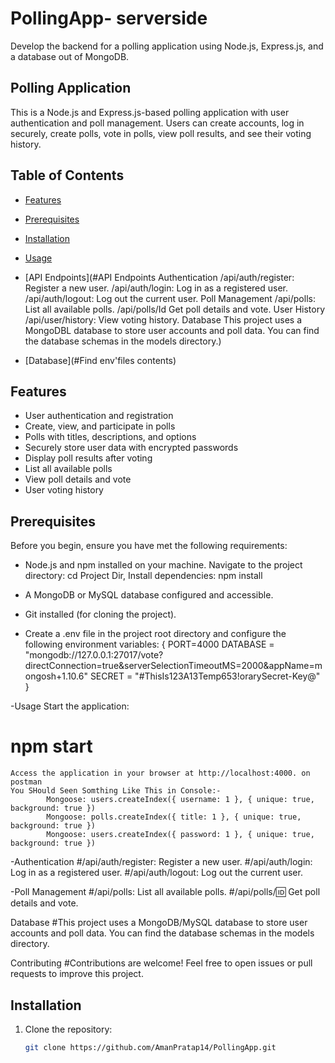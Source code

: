 # PollingApp- serverside

Develop the backend for a polling application using Node.js, Express.js, and a database out of MongoDB.

## Polling Application

This is a Node.js and Express.js-based polling application with user authentication and poll management. 
Users can create accounts, log in securely, create polls, vote in polls, view poll results, and see their voting history.

## Table of Contents
- [Features](#features)
- [Prerequisites](#prerequisites)
- [Installation](#installation)
- [Usage](#usage)
- [API Endpoints](#API Endpoints Authentication
    /api/auth/register: Register a new user. 
    /api/auth/login: Log in as a registered user.
    /api/auth/logout: Log out the current user. Poll Management
    /api/polls: List all available polls.
    /api/polls/Id Get poll details and vote. User History
    /api/user/history: View voting history. 
        Database This project uses a MongoDBL database to store user accounts and poll data. 
        You can find the database schemas in the models directory.)

- [Database](#Find env'files contents)

## Features
- User authentication and registration
- Create, view, and participate in polls
- Polls with titles, descriptions, and options
- Securely store user data with encrypted passwords
- Display poll results after voting
- List all available polls
- View poll details and vote
- User voting history

## Prerequisites
Before you begin, ensure you have met the following requirements:
- Node.js and npm installed on your machine.
  Navigate to the project directory:
      cd Project Dir,
  Install dependencies:
  npm install

- A MongoDB or MySQL database configured and accessible.
- Git installed (for cloning the project).

- Create a .env file in the project root directory and configure the following environment variables:
   {
      PORT=4000
      DATABASE = "mongodb://127.0.0.1:27017/vote?directConnection=true&serverSelectionTimeoutMS=2000&appName=mongosh+1.10.6"
      SECRET = "#ThisIs123A13Temp653!orarySecret-Key@"
   }

-Usage
Start the application:
 # npm start
    Access the application in your browser at http://localhost:4000. on postman
    You SHould Seen Somthing Like This in Console:- 
            Mongoose: users.createIndex({ username: 1 }, { unique: true, background: true })
            Mongoose: polls.createIndex({ title: 1 }, { unique: true, background: true })
            Mongoose: users.createIndex({ password: 1 }, { unique: true, background: true })

 -Authentication
    #/api/auth/register: Register a new user.
    #/api/auth/login: Log in as a registered user.
    #/api/auth/logout: Log out the current user.

-Poll Management
  #/api/polls: List all available polls.
  #/api/polls/:id: Get poll details and vote.

Database
#This project uses a MongoDB/MySQL database to store user accounts and poll data. You can find the database schemas in the models directory.

Contributing
#Contributions are welcome! Feel free to open issues or pull requests to improve this project.

## Installation
1. Clone the repository:
   ```bash
   git clone https://github.com/AmanPratap14/PollingApp.git
